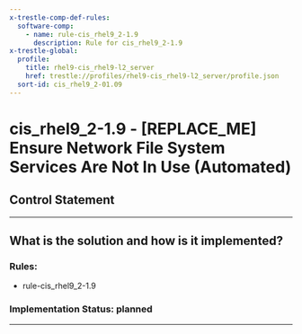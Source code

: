 ```yaml
---
x-trestle-comp-def-rules:
  software-comp:
    - name: rule-cis_rhel9_2-1.9
      description: Rule for cis_rhel9_2-1.9
x-trestle-global:
  profile:
    title: rhel9-cis_rhel9-l2_server
    href: trestle://profiles/rhel9-cis_rhel9-l2_server/profile.json
  sort-id: cis_rhel9_2-01.09
---
```


# cis_rhel9_2-1.9 - \[REPLACE_ME\] Ensure Network File System Services Are Not In Use (Automated)

## Control Statement

______________________________________________________________________

## What is the solution and how is it implemented?

<!-- For implementation status enter one of: implemented, partial, planned, alternative, not-applicable -->

<!-- Note that the list of rules under ### Rules: is read-only and changes will not be captured after assembly to JSON -->

<!-- Add control implementation description here for control: cis_rhel9_2-1.9 -->

### Rules:

  - rule-cis_rhel9_2-1.9

### Implementation Status: planned

______________________________________________________________________
